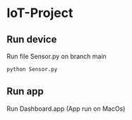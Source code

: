 # IoT-Project

## Run device
Run file Sensor.py on branch main
```bash
python Sensor.py
```
## Run app
Run Dashboard.app (App run on MacOs)
